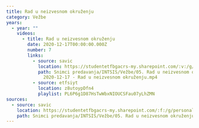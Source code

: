 ```yaml
---
title: Rad u neizvesnom okruženju
category: Vežbe
years:
  - year: ""
    videos:
      - title: Rad u neizvesnom okruženju
        date: 2020-12-17T00:00:00.000Z
        number: 7
        links:
          - source: savic
            location: https://studentetfbgacrs-my.sharepoint.com/:v:/g/personal/sa190595d_student_etf_bg_ac_rs/EfQLFcIMELtKj0RK1qg042kBWgD6v_MbqYPF_VH3qeA10A
            path: Snimci predavanja/INTSIS/Vežbe/05. Rad u neizvesnom okruženju/07 -
              2020-12-17 - Rad u neizvesnom okruženju.mp4
          - source: etfsiyt
            location: z8utoypDfn4
            playlist: PL6P6g1D87HsTwWbxNIOUCSFau07yLhZMN
sources:
  - source: savic
    location: https://studentetfbgacrs-my.sharepoint.com/:f:/g/personal/sa190595d_student_etf_bg_ac_rs/EkRfZGTD6v9AhNdhuGi3uJUBaG6ciOaelj8Cllas_zHgew
    path: Snimci predavanja/INTSIS/Vežbe/05. Rad u neizvesnom okruženju
---
```



